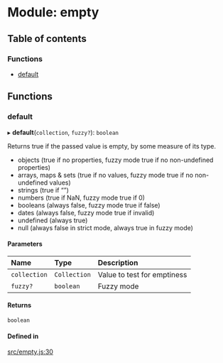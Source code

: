 # Module: empty

## Table of contents

### Functions

- [default](empty.md#default)

## Functions

### default

▸ **default**(`collection`, `fuzzy?`): `boolean`

Returns true if the passed value is empty, by some measure of its type.
- objects (true if no properties, fuzzy mode true if no non-undefined properties)
- arrays, maps & sets (true if no values, fuzzy mode true if no non-undefined values)
- strings (true if “”)
- numbers (true if NaN, fuzzy mode true if 0)
- booleans (always false, fuzzy mode true if false)
- dates (always false, fuzzy mode true if invalid)
- undefined (always true)
- null (always false in strict mode, always true in fuzzy mode)

#### Parameters

| Name | Type | Description |
| :------ | :------ | :------ |
| `collection` | `Collection` | Value to test for emptiness |
| `fuzzy?` | `boolean` | Fuzzy mode |

#### Returns

`boolean`

#### Defined in

[src/empty.js:30](https://github.com/Twipped/js-utils/blob/f2eceb5/src/empty.js#L30)
